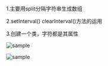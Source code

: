 1.主要用split分隔字符串生成数组

2.setInterval()
clearInterval()方法的运用

3.创建一个类，字符都是其属性

![sample](批注%202020-04-26%20235512.png)

![sample](批注%202020-04-26%20235614.png)